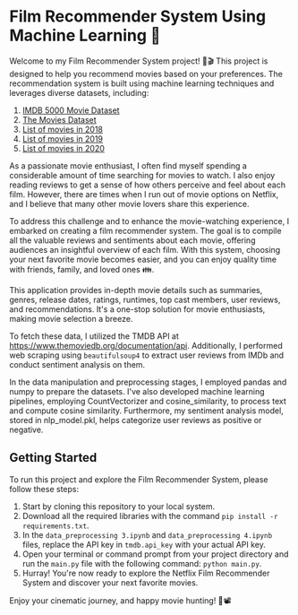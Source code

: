 # Film Recommender System Using Machine Learning 🎥 

Welcome to my Film Recommender System project! 🍿🎬 This project is designed to help you recommend movies based on your preferences. The recommendation system is built using machine learning techniques and leverages diverse datasets, including:

1. [IMDB 5000 Movie Dataset](https://www.kaggle.com/carolzhangdc/imdb-5000-movie-dataset)
2. [The Movies Dataset](https://www.kaggle.com/rounakbanik/the-movies-dataset)
3. [List of movies in 2018](https://en.wikipedia.org/wiki/List_of_American_films_of_2018)
4. [List of movies in 2019](https://en.wikipedia.org/wiki/List_of_American_films_of_2019)
5. [List of movies in 2020](https://en.wikipedia.org/wiki/List_of_American_films_of_2020)

As a passionate movie enthusiast, I often find myself spending a considerable amount of time searching for movies to watch. I also enjoy reading reviews to get a sense of how others perceive and feel about each film. However, there are times when I run out of movie options on Netflix, and I believe that many other movie lovers share this experience.

To address this challenge and to enhance the movie-watching experience, I embarked on creating a film recommender system. The goal is to compile all the valuable reviews and sentiments about each movie, offering audiences an insightful overview of each film. With this system, choosing your next favorite movie becomes easier, and you can enjoy quality time with friends, family, and loved ones 👪.

This application provides in-depth movie details such as summaries, genres, release dates, ratings, runtimes, top cast members, user reviews, and recommendations. It's a one-stop solution for movie enthusiasts, making movie selection a breeze.

To fetch these data, I utilized the TMDB API at https://www.themoviedb.org/documentation/api. Additionally, I performed web scraping using `beautifulsoup4` to extract user reviews from IMDb and conduct sentiment analysis on them.

In the data manipulation and preprocessing stages, I employed pandas and numpy to prepare the datasets. I've also developed machine learning pipelines, employing CountVectorizer and cosine_similarity, to process text and compute cosine similarity. Furthermore, my sentiment analysis model, stored in nlp_model.pkl, helps categorize user reviews as positive or negative.

## Getting Started

To run this project and explore the Film Recommender System, please follow these steps:

1. Start by cloning this repository to your local system.
2. Download all the required libraries with the command `pip install -r requirements.txt`.
3. In the `data_preprocessing 3.ipynb` and `data_preprocessing 4.ipynb` files, replace the API key in `tmdb.api_key` with your actual API key.
4. Open your terminal or command prompt from your project directory and run the `main.py` file with the following command: `python main.py`.
5. Hurray! You're now ready to explore the Netflix Film Recommender System and discover your next favorite movies.

Enjoy your cinematic journey, and happy movie hunting! 🍿📽️
